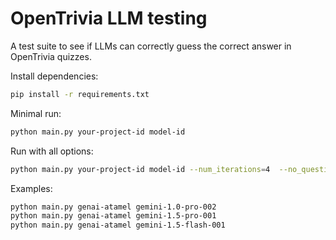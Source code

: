 # OpenTrivia LLM testing

A test suite to see if LLMs can correctly guess the correct answer in OpenTrivia
quizzes.

Install dependencies:

```sh
pip install -r requirements.txt
```

Minimal run:

```sh
python main.py your-project-id model-id
```

Run with all options:

```sh
python main.py your-project-id model-id --num_iterations=4  --no_questions=25 --google_search_grounding
```

Examples:

```sh
python main.py genai-atamel gemini-1.0-pro-002
python main.py genai-atamel gemini-1.5-pro-001
python main.py genai-atamel gemini-1.5-flash-001
```
